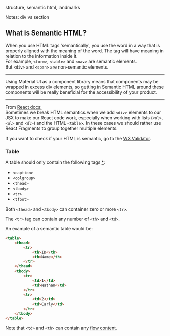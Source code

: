 structure, semantic html, landmarks

Notes: div vs section

## What is Semantic HTML?
When you use HTML tags 'semantically', you use the word in a way that is properly aligned with the meaning of the word. The tag will have meaning in relation to the information inside it.  
For example, `<form>`, `<table>` and `<nav>` are semantic elements.  
But `<div>` and `<span>` are non-semantic elements.

---
Using Material UI as a component library means that components may be wrapped in excess div elements, so getting in Semantic HTML around these components will be really beneficial for the accessibility of your product.  

---
From [React docs:](https://reactjs.org/docs/accessibility.html)  
Sometimes we break HTML semantics when we add `<div>` elements to our JSX to make our React code work, especially when working with lists (`<ol>`, `<ul>` and `<dl>`) and the HTML `<table>`. In these cases we should rather use React Fragments to group together multiple elements.

If you want to check if your HTML is semantic, go to the [W3 Validator](https://validator.w3.org/#validate_by_input).

### Table

A table should only contain the following tags [*](https://developer.mozilla.org/en-US/docs/Web/HTML/Element/table): 

- `<caption>`
- `<colgroup>`
- `<thead>`
- `<tbody>`
- `<tr>`
- `<tfoot>`

Both `<thead>` and `<tbody>` can container zero or more `<tr>`.

The `<tr>` tag can contain any number of `<th>` and `<td>`.

An example of a semantic table would be:

```html
<table>
    <thead>
        <tr>
            <th>ID</th>
            <th>Name</th>
        </tr>
    </thead>
    <tbody>
        <tr>
            <td>1</td>
            <td>Nathan</td>
        </tr>
        <tr>
            <td>2</td>
            <td>Carly</td>
        </tr>
    </tbody>
</table>
```

Note that `<td>` and `<th>` can contain any [flow content](https://developer.mozilla.org/en-US/docs/Web/Guide/HTML/Content_categories#flow_content).